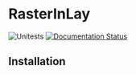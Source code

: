 # RasterInLay
![Unitests](https://github.com/tools4digits/rasterinlay/workflows/Unitests/badge.svg?branch=master)
[![Documentation Status](https://readthedocs.org/projects/rasterinlay/badge/?version=latest)](https://rasterinlay.readthedocs.io/en/latest/?badge=latest)

## Installation
